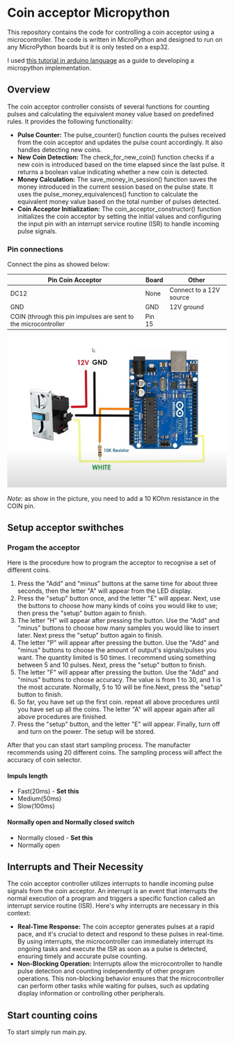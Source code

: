 # Coin acceptor Micropython

This repository contains the code for controlling a coin acceptor using a microcontroller. The code is written in MicroPython and designed to run on any MicroPython boards but it is only tested on a esp32.

I used [this tutorial in arduino language](https://www.instructables.com/How-to-Control-CH-926-Coin-Acceptor-With-Arduino/) as a guide to developing a micropython implementation. 


## Overview
The coin acceptor controller consists of several functions for counting pulses and calculating the equivalent money value based on predefined rules. It provides the following functionality:

- **Pulse Counter:** The pulse_counter() function counts the pulses received from the coin acceptor and updates the pulse count accordingly. It also handles detecting new coins.
- **New Coin Detection:** The check_for_new_coin() function checks if a new coin is introduced based on the time elapsed since the last pulse. It returns a boolean value indicating whether a new coin is detected.
- **Money Calculation:** The save_money_in_session() function saves the money introduced in the current session based on the pulse state. It uses the pulse_money_equivalences() function to calculate the equivalent money value based on the total number of pulses detected.
- **Coin Acceptor Initialization:** The coin_acceptor_constructor() function initializes the coin acceptor by setting the initial values and configuring the input pin with an interrupt service routine (ISR) to handle incoming pulse signals.

### Pin connections

Connect the pins as showed below:

| Pin Coin Acceptor                                               | Board  | Other                   |
|-----------------------------------------------------------------|--------|-------------------------|
| DC12                                                            | None   | Connect to a 12V source |
| GND                                                             | GND    | 12V ground              |
| COIN (through this pin impulses are sent to the microcontroller | Pin 15 |                         |

![horla](/assets/connections.jpeg)

*Note:* as show in the picture, you need to add a 10 KOhm resistance in the COIN pin.

## Setup acceptor swithches

### Progam the acceptor


Here is the procedure how to program the acceptor to recognise a set of different coins. 

1. Press the "Add" and "minus" buttons at the same time for about three seconds, then the letter "A" will appear from the LED display.
2. Press the "setup" button once, and the letter "E" will appear. Next, use the buttons to choose how many kinds of coins you would like to use; then press the "setup" button again to finish.
3. The letter "H" will appear after pressing the button. Use the "Add" and "minus" buttons to choose how many samples you would like to insert later. Next press the "setup" button again to finish.
4. The letter "P" will appear after pressing the button. Use the "Add" and "minus" buttons to choose the amount of output's signals/pulses you want. The quantity limited is 50 times. I recommend using something between 5 and 10 pulses. Next, press the "setup" button to finish.
5. The letter "F" will appear after pressing the button. Use the "Add" and "minus" buttons to choose accuracy. The value is from 1 to 30, and 1 is the most accurate. Normally, 5 to 10 will be fine.Next, press the "setup" button to finish.
6. So far, you have  set up the first coin.  repeat all above procedures until you have set up all the coins. The letter "A" will appear again after all above procedures are finished.
7. Press the "setup" button, and the letter "E" will appear. Finally, turn off and turn on the power. The setup will be stored.

After that you can stast start sampling process. The manufacter recommends using 20 different coins. The sampling process will affect the accuracy of coin selector.

#### Impuls length

- Fast(20ms) - **Set this**
- Medium(50ms)
- Slow(100ms)

#### Normally open and Normally closed switch

- Normally closed - **Set this**
- Normally open


## Interrupts and Their Necessity
The coin acceptor controller utilizes interrupts to handle incoming pulse signals from the coin acceptor. An interrupt is an event that interrupts the normal execution of a program and triggers a specific function called an interrupt service routine (ISR). Here's why interrupts are necessary in this context:

- **Real-Time Response:** The coin acceptor generates pulses at a rapid pace, and it's crucial to detect and respond to these pulses in real-time. By using interrupts, the microcontroller can immediately interrupt its ongoing tasks and execute the ISR as soon as a pulse is detected, ensuring timely and accurate pulse counting.
- **Non-Blocking Operation:** Interrupts allow the microcontroller to handle pulse detection and counting independently of other program operations. This non-blocking behavior ensures that the microcontroller can perform other tasks while waiting for pulses, such as updating display information or controlling other peripherals.

## Start counting coins

To start simply run main.py.
